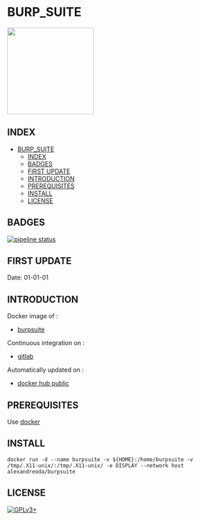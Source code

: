 # BURP_SUITE

<img src="https://assets.gitlab-static.net/uploads/-/system/project/avatar/16865306/thumbnail.png" width="200" height="200"/>


## INDEX

- [BURP_SUITE](#burpsuite)
  - [INDEX](#index)
  - [BADGES](#badges)
  - [FIRST UPDATE](#first-update)
  - [INTRODUCTION](#introduction)
  - [PREREQUISITES](#prerequisites)
  - [INSTALL](#install)
  - [LICENSE](#license)


## BADGES

[![pipeline status](https://gitlab.com/oda-alexandre/burpsuite/badges/master/pipeline.svg)](https://gitlab.com/oda-alexandre/burpsuite/commits/master)


## FIRST UPDATE

Date: 01-01-01


## INTRODUCTION

Docker image of :

- [burpsuite](https://portswigger.net)

Continuous integration on :

- [gitlab](https://gitlab.com/oda-alexandre/burpsuite/pipelines)

Automatically updated on :

- [docker hub public](https://hub.docker.com/r/alexandreoda/burpsuite)


## PREREQUISITES

Use [docker](https://www.docker.com)


## INSTALL

```docker run -d --name burpsuite -v ${HOME}:/home/burpsuite -v /tmp/.X11-unix/:/tmp/.X11-unix/ -e DISPLAY --network host alexandreoda/burpsuite```


## LICENSE

[![GPLv3+](http://gplv3.fsf.org/gplv3-127x51.png)](https://gitlab.com/oda-alexandre/burpsuite/blob/master/LICENSE)
